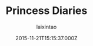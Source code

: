 ---
title: Princess Diaries
github: 'https://github.com/laixintao/Princess-Diaries'
demo: 'http://laixintao.github.io/Princess-Diaries.html'
author: laixintao
ssg:
  - Jekyll
cms:
  - No Cms
date: 2015-11-21T15:15:37.000Z
github_branch: master
description: "\U0001F478 A jekyll theme."
stale: true
---